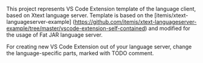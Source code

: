 This project represents VS Code Extension template of the language client, based on Xtext language server. Template is based on the [itemis/xtext-languageserver-example] (https://github.com/itemis/xtext-languageserver-example/tree/master/vscode-extension-self-contained) and modified for the usage of Fat JAR language server. 

For creating new VS Code Extension out of your language server, change the language-specific parts, marked with TODO comment. 
